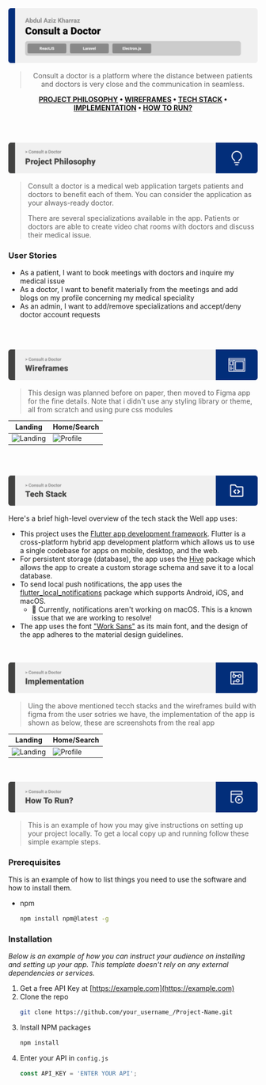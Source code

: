 <img src="./readme/title1.svg"/>

<div align="center">

> Consult a doctor is a platform where the distance between patients and doctors is very close and the communication in seamless.

**[PROJECT PHILOSOPHY](https://github.com/abedulaziz/Consult-a-doctor#-project-philosophy) • [WIREFRAMES](https://github.com/abedulaziz/Consult-a-doctor#-wireframes) • [TECH STACK](https://github.com/abedulaziz/Consult-a-doctor#-tech-stack) • [IMPLEMENTATION](https://github.com/abedulaziz/Consult-a-doctor#-impplementation) • [HOW TO RUN?](https://github.com/abedulaziz/Consult-a-doctor#-how-to-run)**

</div>

<br><br>


<img src="./readme/title2.svg"/>


> Consult a doctor is a medical web application targets patients and doctors to benefit each of them. You can consider the application as your always-ready doctor.
>
> There are several specializations available in the app. Patients or doctors are able to create video chat rooms with doctors and discuss their medical issue.

### User Stories
- As a patient, I want to book meetings with doctors and inquire my medical issue 
- As a doctor, I want to benefit materially from the meetings and add blogs on my profile concerning my medical speciality
- As an admin, I want to add/remove specializations and accept/deny doctor account requests

<br><br>

<img src="./readme/title3.svg"/>

> This design was planned before on paper, then moved to Figma app for the fine details.
Note that i didn't use any styling library or theme, all from scratch and using pure css modules

| Landing  | Home/Search  |
| -----------------| -----|
| ![Landing](./consult-a-doctor_frontend/src/assets/readme_pictures/figma-landing_page.png) | ![Profile](./consult-a-doctor_frontend/src/assets/readme_pictures/figma-profile.png) |

<!-- | Artists results  | Artist's Albums  |
| -----------------| -----|
| ![Artists results](https://github.com/julescript/spotifyndr/blob/master/demo/Artists_Page.jpg) | ![Artist's Albums](https://github.com/julescript/spotifyndr/blob/master/demo/Albums_Page.jpg) | -->


<br><br>

<img src="./readme/title4.svg"/>

Here's a brief high-level overview of the tech stack the Well app uses:

- This project uses the [Flutter app development framework](https://flutter.dev/). Flutter is a cross-platform hybrid app development platform which allows us to use a single codebase for apps on mobile, desktop, and the web.
- For persistent storage (database), the app uses the [Hive](https://hivedb.dev/) package which allows the app to create a custom storage schema and save it to a local database.
- To send local push notifications, the app uses the [flutter_local_notifications](https://pub.dev/packages/flutter_local_notifications) package which supports Android, iOS, and macOS.
  - 🚨 Currently, notifications aren't working on macOS. This is a known issue that we are working to resolve!
- The app uses the font ["Work Sans"](https://fonts.google.com/specimen/Work+Sans) as its main font, and the design of the app adheres to the material design guidelines.



<br><br>
<img src="./readme/title5.svg"/>

> Uing the above mentioned tecch stacks and the wireframes build with figma from the user sotries we have, the implementation of the app is shown as below, these are screenshots from the real app

| Landing  | Home/Search  |
| -----------------| -----|
| ![Landing](./consult-a-doctor_frontend/src/assets/readme_pictures/app-landing_page.png) | ![Profile](./consult-a-doctor_frontend/src/assets/readme_pictures/app-profile.png) |


<br><br>
<img src="./readme/title6.svg"/>


> This is an example of how you may give instructions on setting up your project locally.
To get a local copy up and running follow these simple example steps.

### Prerequisites

This is an example of how to list things you need to use the software and how to install them.
* npm
  ```sh
  npm install npm@latest -g
  ```

### Installation

_Below is an example of how you can instruct your audience on installing and setting up your app. This template doesn't rely on any external dependencies or services._

1. Get a free API Key at [https://example.com](https://example.com)
2. Clone the repo
   ```sh
   git clone https://github.com/your_username_/Project-Name.git
   ```
3. Install NPM packages
   ```sh
   npm install
   ```
4. Enter your API in `config.js`
   ```js
   const API_KEY = 'ENTER YOUR API';
   ```


